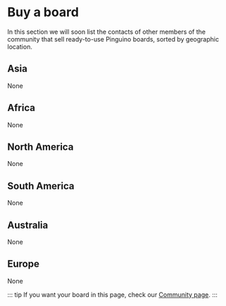 # Buy a board

In this section we will soon list the contacts of other members of the community that sell 
ready-to-use Pinguino boards, sorted by geographic location.

## Asia

None

## Africa

None

## North America

None

## South America

None

## Australia

None

## Europe

None

::: tip
If you want your board in this page, check our [Community page](https://github.com/PinguinoIDE/pinguinoide.github.io/discussions).
:::
